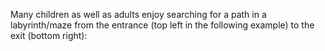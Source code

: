 

Many children as well as adults enjoy searching for a path in a labyrinth/maze from the entrance (top left in the following example) to the exit
(bottom right):

